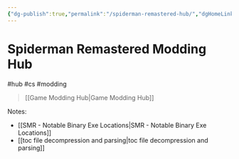 ```yaml
---
{"dg-publish":true,"permalink":"/spiderman-remastered-hub/","dgHomeLink":true,"dgPassFrontmatter":false}
---
```


# Spiderman Remastered Modding Hub
#hub #cs #modding
> [[Game Modding Hub|Game Modding Hub]]

Notes:
* [[SMR - Notable Binary Exe Locations|SMR - Notable Binary Exe Locations]]
* [[toc file decompression and parsing|toc file decompression and parsing]]
